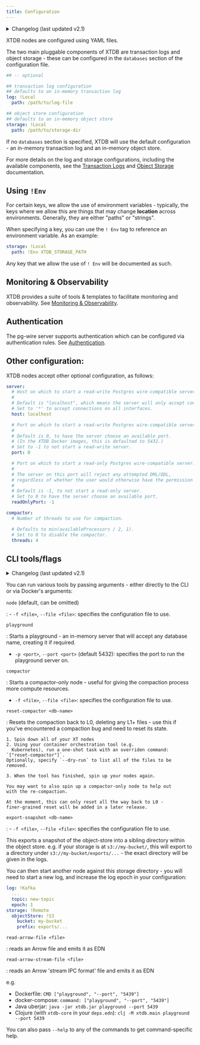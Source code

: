 ```yaml
---
title: Configuration
---
```


<details>
<summary>Changelog (last updated v2.1)</summary>

v2.1: multi-database support

: The log and storage configurations were changed as part of 2.1's multi-db support. 

  For more details on those changes, see the [Transaction Logs](config/log) and [Object Storage](config/storage) documentation.
    
</details>

XTDB nodes are configured using YAML files.

The two main pluggable components of XTDB are transaction logs and object storage - these can be configured in the `databases` section of the configuration file.

``` yaml
## -- optional

## transaction log configuration
## defaults to an in-memory transaction log
log: !Local
  path: /path/to/log-file

## object store configuration
## defaults to an in-memory object store
storage: !Local
  path: /path/to/storage-dir
```

If no `databases` section is specified, XTDB will use the default configuration - an in-memory transaction log and an in-memory object store.

For more details on the log and storage configurations, including the available components, see the [Transaction Logs](config/log) and [Object Storage](config/storage) documentation.

## Using `!Env`

For certain keys, we allow the use of environment variables - typically, the keys where we allow this are things that may change **location** across environments.
Generally, they are either "paths" or "strings".

When specifying a key, you can use the `!
Env` tag to reference an environment variable.
As an example:

``` yaml
storage: !Local
  path: !Env XTDB_STORAGE_PATH
```

Any key that we allow the use of `!
Env` will be documented as such.

## Monitoring & Observability

XTDB provides a suite of tools & templates to facilitate monitoring and observability.
See [Monitoring & Observability](config/monitoring).

## Authentication

The pg-wire server supports authentication which can be configured via authentication rules.
See [Authentication](config/authentication).

## Other configuration:

XTDB nodes accept other optional configuration, as follows:

``` yaml
server:
  # Host on which to start a read-write Postgres wire-compatible server.
  #
  # Default is "localhost", which means the server will only accept connections on the loopback interface.
  # Set to '*' to accept connections on all interfaces.
  host: localhost

  # Port on which to start a read-write Postgres wire-compatible server.
  #
  # Default is 0, to have the server choose an available port.
  # (In the XTDB Docker images, this is defaulted to 5432.)
  # Set to -1 to not start a read-write server.
  port: 0

  # Port on which to start a read-only Postgres wire-compatible server.
  #
  # The server on this port will reject any attempted DML/DDL,
  # regardless of whether the user would otherwise have the permission to do so.
  #
  # Default is -1, to not start a read-only server.
  # Set to 0 to have the server choose an available port.
  readOnlyPort: -1

compactor:
  # Number of threads to use for compaction.

  # Defaults to min(availableProcessors / 2, 1).
  # Set to 0 to disable the compactor.
  threads: 4
```

## CLI tools/flags

<details>
<summary>Changelog (last updated v2.1)</summary>

v2.1: top-level commands

: In v2.1, we changed the CLI to use top-level commands (not dissimilar to Git, for example).

  Previously, the playground and compact-only nodes were activated using optional flags - `--playground-port` and `--compact-only` respectively.

  `reset-compactor` and `export-snapshot` were also added in v2.1.
    
</details>

You can run various tools by passing arguments - either directly to the CLI or via Docker's arguments:

`node` (default, can be omitted)

: - `-f <file>`, `--file <file>`: specifies the configuration file to use.

`playground`

: Starts a playground - an in-memory server that will accept any database name, creating it if required.
  - `-p <port>`, `--port <port>` (default 5432): specifies the port to run the playground server on.

`compactor`

: Starts a compactor-only node - useful for giving the compaction process more compute resources.
  - `-f <file>`, `--file <file>`: specifies the configuration file to use.

`reset-compactor <db-name>`

: Resets the compaction back to L0, deleting any L1+ files - use this if you've encountered a compaction bug and need to reset its state.

    1. Spin down all of your XT nodes
    2. Using your container orchestration tool (e.g.
      Kubernetes), run a one-shot task with an overriden command: `["reset-compactor"]`.
    Optionally, specify `--dry-run` to list all of the files to be removed.

    3. When the tool has finished, spin up your nodes again.

    You may want to also spin up a compactor-only node to help out
    with the re-compaction.

    At the moment, this can only reset all the way back to L0 -
    finer-grained reset will be added in a later release.
    
`export-snapshot <db-name>`

: - `-f <file>`, `--file <file>`: specifies the configuration file to use.

  This exports a snapshot of the object-store into a sibling directory within the object store.
  e.g. if your storage is at `s3://my-bucket/`, this will export to a directory under `s3://my-bucket/exports/...` - the exact directory will be given in the logs.
  
  You can then start another node against this storage directory - you will need to start a new log, and increase the log epoch in your configuration: 
  
  ```yaml
  log: !Kafka
    ...
    topic: new-topic
    epoch: 1
  storage: !Remote
    objectStore: !S3
      bucket: my-bucket
      prefix: exports/...
  ```

`read-arrow-file <file>`

: reads an Arrow file and emits it as EDN

`read-arrow-stream-file <file>`

: reads an Arrow 'stream IPC format' file and emits it as EDN

e.g.

- Dockerfile: `CMD ["playground", "--port", "5439"]`
- docker-compose: `command: ["playground", "--port", "5439"]`
- Java uberjar: `java -jar xtdb.jar playground --port 5439`
- Clojure (with `xtdb-core` in your `deps.edn`): `clj -M xtdb.main playground --port 5439`

You can also pass `--help` to any of the commands to get command-specific help.
